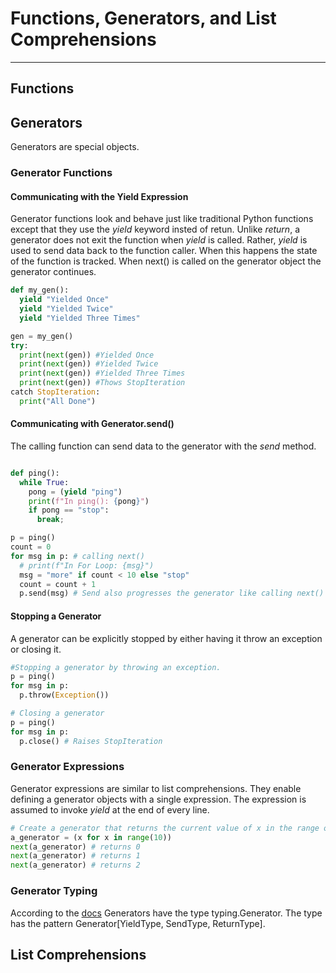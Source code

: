 # Functions, Generators, and List Comprehensions

---

## Functions

## Generators

Generators are special objects.

### Generator Functions

#### Communicating with the Yield Expression

Generator functions look and behave just like traditional Python functions except
that they use the _yield_ keyword insted of retun.
Unlike _return_, a generator does not exit the function when _yield_ is called.
Rather, _yield_ is used to send data back to the function caller. When this happens
the state of the function is tracked. When next() is called on the generator object
the generator continues.

```python
def my_gen():
  yield "Yielded Once"
  yield "Yielded Twice"
  yield "Yielded Three Times"

gen = my_gen()
try:
  print(next(gen)) #Yielded Once
  print(next(gen)) #Yielded Twice
  print(next(gen)) #Yielded Three Times
  print(next(gen)) #Thows StopIteration
catch StopIteration:
  print("All Done")
```

#### Communicating with Generator.send()

The calling function can send data to the generator with the _send_ method.

```python

def ping():
  while True:
    pong = (yield "ping")
    print(f"In ping(): {pong}")
    if pong == "stop":
      break;

p = ping()
count = 0
for msg in p: # calling next()
  # print(f"In For Loop: {msg}")
  msg = "more" if count < 10 else "stop"
  count = count + 1
  p.send(msg) # Send also progresses the generator like calling next()
```

#### Stopping a Generator

A generator can be explicitly stopped by either having it throw an exception
or closing it.

```python
#Stopping a generator by throwing an exception.
p = ping()
for msg in p:
  p.throw(Exception())
```

```python
# Closing a generator
p = ping()
for msg in p:
  p.close() # Raises StopIteration
```

### Generator Expressions

Generator expressions are similar to list comprehensions. They enable defining a
generator objects with a single expression. The expression is assumed to invoke _yield_
at the end of every line.

```python
# Create a generator that returns the current value of x in the range of 0 to 10.
a_generator = (x for x in range(10))
next(a_generator) # returns 0
next(a_generator) # returns 1
next(a_generator) # returns 2
```

### Generator Typing

According to the [docs](https://docs.python.org/3/library/typing.html?highlight=generator#typing.Generator)
Generators have the type typing.Generator. The type has the pattern Generator[YieldType, SendType, ReturnType].

## List Comprehensions
